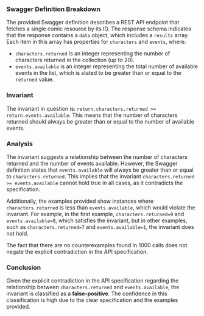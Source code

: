 ### Swagger Definition Breakdown
The provided Swagger definition describes a REST API endpoint that fetches a single comic resource by its ID. The response schema indicates that the response contains a `data` object, which includes a `results` array. Each item in this array has properties for `characters` and `events`, where:
- `characters.returned` is an integer representing the number of characters returned in the collection (up to 20).
- `events.available` is an integer representing the total number of available events in the list, which is stated to be greater than or equal to the `returned` value.

### Invariant
The invariant in question is: `return.characters.returned >= return.events.available`. This means that the number of characters returned should always be greater than or equal to the number of available events.

### Analysis
The invariant suggests a relationship between the number of characters returned and the number of events available. However, the Swagger definition states that `events.available` will always be greater than or equal to `characters.returned`. This implies that the invariant `characters.returned >= events.available` cannot hold true in all cases, as it contradicts the specification. 

Additionally, the examples provided show instances where `characters.returned` is less than `events.available`, which would violate the invariant. For example, in the first example, `characters.returned=9` and `events.available=0`, which satisfies the invariant, but in other examples, such as `characters.returned=7` and `events.available=1`, the invariant does not hold. 

The fact that there are no counterexamples found in 1000 calls does not negate the explicit contradiction in the API specification. 

### Conclusion
Given the explicit contradiction in the API specification regarding the relationship between `characters.returned` and `events.available`, the invariant is classified as a **false-positive**. The confidence in this classification is high due to the clear specification and the examples provided.
